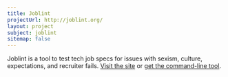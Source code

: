 ```yaml
---
title: Joblint
projectUrl: http://joblint.org/
layout: project
subject: joblint
sitemap: false
---
```


<p class="cramp">
    Joblint is a tool to test tech job specs for issues with sexism, culture, expectations, and recruiter fails. <a href="{{ page.projectUrl }}">Visit the site</a> or <a href="https://github.com/rowanmanning/joblint">get the command-line tool</a>.
</p>
